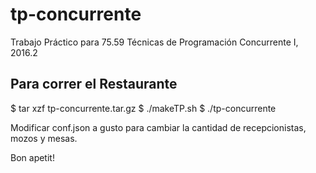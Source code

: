 # tp-concurrente
Trabajo Práctico para 75.59 Técnicas de Programación Concurrente I, 2016.2


## Para correr el Restaurante
$ tar xzf tp-concurrente.tar.gz
$ ./makeTP.sh
$ ./tp-concurrente

Modificar conf.json a gusto para cambiar la cantidad de recepcionistas, mozos y mesas.

Bon apetit!

